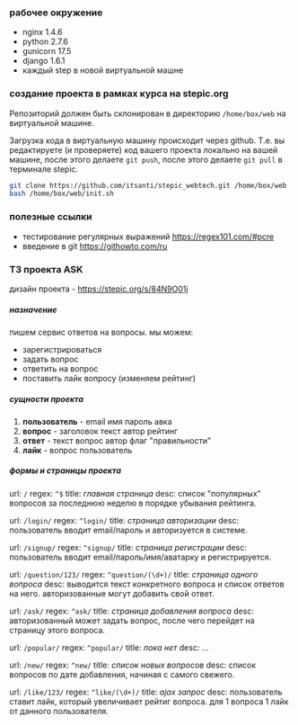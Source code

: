 ### рабочее окружение
- nginx 1.4.6
- python 2.7.6
- gunicorn 17.5
- django 1.6.1
- каждый step в новой виртуальной машне

### создание проекта в рамках курса на stepic.org
Репозиторий должен быть склонирован в директорию `/home/box/web`  на виртуальной машине.

Загрузка кода в виртуальную машину происходит через github. Т.е. вы редактируете (и проверяете) код вашего проекта локально на вашей машине, после этого делаете `git push`, после этого делаете `git pull` в терминале stepic.
```bash
git clone https://github.com/itsanti/stepic_webtech.git /home/box/web
bash /home/box/web/init.sh
```
### полезные ссылки
- тестирование регулярных выражений https://regex101.com/#pcre
- введение в git https://githowto.com/ru

### ТЗ проекта ASK
дизайн проекта - https://stepic.org/s/84N9O01j

##### назначение #####
пишем сервис ответов на вопросы. мы можем:
- зарегистрироваться
- задать вопрос
- ответить на вопрос
- поставить лайк вопросу (изменяем рейтинг)

##### сущности проекта #####
1. **пользователь** - email имя пароль авка
2. **вопрос** - заголовок текст автор рейтинг
3. **ответ** - текст вопрос автор флаг "правильности"
4. **лайк** - вопрос пользователь

##### формы и страницы проекта #####
url: `/` regex: `^$` title: *главная страница* desc:
список "популярных" вопросов за последнюю неделю в порядке убывания рейтинга.

url: `/login/` regex: `^login/` title: *страница авторизации* desc: пользователь вводит email/пароль и авторизуется в системе.

url: `/signup/` regex: `^signup/` title: *страница регистрации* desc: пользователь вводит email/пароль/имя/аватарку и регистрируется.

url: `/question/123/` regex: `^question/(\d+)/` title: *страница одного вопроса* desc: выводится текст конкретного вопроса и список ответов на него. авторизованные могут добавить свой ответ.

url: `/ask/` regex: `^ask/` title: *страница добавления вопроса* desc: авторизованный может задать вопрос, после чего перейдет на страницу этого вопроса.

url: `/popular/` regex: `^popular/` title: *пока нет* desc: ...

url: `/new/` regex: `^new/` title: *список новых вопросов* desc: список вопросов по дате добавления, начиная с самого свежего.

url: `/like/123/` regex: `^like/(\d+)/` title: *ajax запрос* desc: пользователь ставит лайк, который увеличивает рейтиг вопроса. для 1 вопроса 1 лайк от данного пользователя.